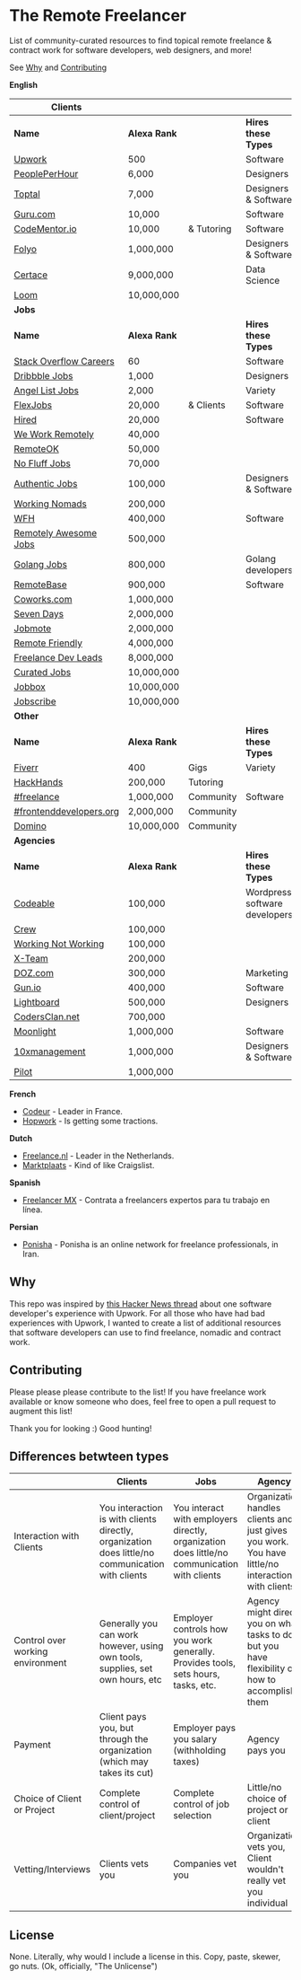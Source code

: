 # The Remote Freelancer
List of community-curated resources to find topical remote freelance &amp; contract work for software developers, web designers, and more!

See [Why](#why) and [Contributing](#contributing)

**English**

| **Clients**                                                                                      |                |            |                               |
|--------------------------------------------------------------------------------------------------|----------------|------------|-------------------------------|
| **Name**                                                                                         | **Alexa Rank** |            | **Hires these Types**         |
| [Upwork](https://upwork.com)                                                                     | 500            |            | Software                      |
| [PeoplePerHour](https://www.peopleperhour.com)                                                   | 6,000          |            | Designers                     |
| [Toptal](https://www.toptal.com/#amass-nothing-but-top-notch-software-architects)                | 7,000          |            | Designers & Software          |
| [Guru.com](http://www.guru.com/)                                                                 | 10,000         |            | Software                      |
| [CodeMentor.io](https://codementor.io)                                                           | 10,000         | & Tutoring | Software                      |
| [Folyo](https://www.folyo.me)                                                                    | 1,000,000      |            | Designers & Software          |
| [Certace](https://www.certace.com)                                                               | 9,000,000      |            | Data Science                  |
| [Loom](https://www.joinloom.com)                                                                 | 10,000,000     |            |                               |
| **Jobs**                                                                                         |                |            |                               |
| **Name**                                                                                         | **Alexa Rank** |            | **Hires these Types**         |
| [Stack Overflow Careers](http://careers.stackoverflow.com/jobs/remote)                           | 60             |            | Software                      |
| [Dribbble Jobs](https://dribbble.com/obs?utf8=%E2%9C%93&amp;anywhere=true&amp;location=Anywhere) | 1,000          |            | Designers                     |
| [Angel List Jobs](https://angel.co/jobs#find/f!%7B%22remote%22%3Atrue%7D)                        | 2,000          |            | Variety                       |
| [FlexJobs](https://www.flexjobs.com)                                                             | 20,000         | & Clients  | Software                      |
| [Hired](https://hired.com/)                                                                      | 20,000         |            | Software                      |
| [We Work Remotely](https://weworkremotely.com/)                                                  | 40,000         |            |                               |
| [RemoteOK](https://remoteok.io/)                                                                 | 50,000         |            |                               |
| [No Fluff Jobs](https://nofluffjobs.com/#criteria=remote)                                        | 70,000         |            |                               |
| [Authentic Jobs](http://www.authenticjobs.com/#onlyremote=1)                                     | 100,000        |            | Designers & Software          |
| [Working Nomads](http://www.workingnomads.co/jobs)                                               | 200,000        |            |                               |
| [WFH](https://www.wfh.io/)                                                                       | 400,000        |            | Software                      |
| [Remotely Awesome Jobs](https://www.remotelyawesomejobs.com)                                     | 500,000        |            |                               |
| [Golang Jobs](http://www.golangprojects.com/golang-remote-jobs.html)                             | 800,000        |            | Golang developers             |
| [RemoteBase](https://remotebase.io/)                                                             | 900,000        |            | Software                      |
| [Coworks.com](https://coworks.com/for-freelancers/)                                              | 1,000,000      |            |                               |
| [Seven Days](https://www.sevendays.co/)                                                          | 2,000,000      |            |                               |
| [Jobmote](http://jobmote.com/)                                                                   | 2,000,000      |            |                               |
| [Remote Friendly](https://remotefriendly.work)                                                   | 4,000,000      |            |                               |
| [Freelance Dev Leads](https://freelancedevleads.com/)                                            | 8,000,000      |            |                               |
| [Curated Jobs](http://curatedjobs.spirofloropoulos.com/)                                         | 10,000,000     |            |                               |
| [Jobbox](https://www.jobbox.io/offers?t=&amp;s=featured&amp)                                     | 10,000,000     |            |                               |
| [Jobscribe](http://jobscri.be/)                                                                  | 10,000,000     |            |                               |
| **Other**                                                                                        |                |            |                               |
| **Name**                                                                                         | **Alexa Rank** |            | **Hires these Types**         |
| [Fiverr](https://www.fiverr.com/)                                                                | 400            | Gigs       | Variety                       |
| [HackHands](https://hackhands.com)                                                               | 200,000        | Tutoring   |                               |
| [#freelance](http://freelance.chat/)                                                             | 1,000,000      | Community  | Software                      |
| [#frontenddevelopers.org](http://frontenddevelopers.org/)                                        | 2,000,000      | Community  |                               |
| [Domino](https://www.wearedomino.com/freelancer)                                                 | 10,000,000     | Community  |                               |
| **Agencies**                                                                                     |                |            |                               |
| **Name**                                                                                         | **Alexa Rank** |            | **Hires these Types**         |
| [Codeable](https://codeable.io/)                                                                 | 100,000        |            | Wordpress software developers |
| [Crew](https://crew.co/)                                                                         | 100,000        |            |                               |
| [Working Not Working](https://workingnotworking.com/)                                            | 100,000        |            |                               |
| [X-Team](http://x-team.com)                                                                      | 200,000        |            |                               |
| [DOZ.com](https://www.doz.com)                                                                   | 300,000        |            | Marketing                     |
| [Gun.io](https://gun.io/)                                                                        | 400,000        |            | Software                      |
| [Lightboard](https://lightboard.io)                                                              | 500,000        |            | Designers                     |
| [CodersClan.net](https://codersclan.net)                                                         | 700,000        |            |                               |
| [Moonlight](https://www.moonlightwork.com)                                                       | 1,000,000      |            | Software                      |
| [10xmanagement](https://www.10xmanagement.com/)                                                  | 1,000,000      |            | Designers & Software          |
| [Pilot](https://pilot.co/)                                                                       | 1,000,000      |            |                               |

**French**

- [Codeur](https://www.codeur.com/) - Leader in France.
- [Hopwork](https://www.hopwork.fr/) - Is getting some tractions.

**Dutch**

- [Freelance.nl](https://freelance.nl/) - Leader in the Netherlands.
- [Marktplaats](http://klussen.marktplaats.nl/diensten-en-vakmensen/klussen/0) - Kind of like Craigslist.

**Spanish**
- [Freelancer MX](https://www.freelancer.mx) - Contrata a freelancers expertos para tu trabajo en línea.

**Persian**
- [Ponisha](http://ponisha.ir) - Ponisha is an online network for freelance professionals, in Iran. 

## Why
This repo was inspired by [this Hacker News thread](https://news.ycombinator.com/item?id=12773282) about one software developer's experience with Upwork. For all those who have had bad experiences with Upwork, I wanted to create a list of additional resources that software developers can use to find freelance, nomadic and contract work.

## Contributing
Please please please contribute to the list! If you have freelance work available or know someone who does, feel free to open a pull request to augment this list!

Thank you for looking :) Good hunting!

## Differences betwteen types

|                                  | Clients                                                                                          | Jobs                                                                                         | Agency                                                                                            |
|----------------------------------|--------------------------------------------------------------------------------------------------|----------------------------------------------------------------------------------------------|---------------------------------------------------------------------------------------------------|
| Interaction with Clients         | You interaction is with clients directly, organization does little/no communication with clients | You interact with employers directly, organization does little/no communication with clients | Organization handles clients and just gives you work. You have little/no interaction with clients |
| Control over working environment | Generally you can work however, using own tools, supplies, set own hours, etc                    | Employer controls how you work generally. Provides tools, sets hours, tasks, etc.            | Agency might direct you on what tasks to do but you have flexibility on how to accomplish them    |
| Payment                          | Client pays you, but through the organization (which may takes its cut)                          | Employer pays you salary (withholding taxes)                                                 | Agency pays you                                                                                   |
| Choice of Client or Project      | Complete control of client/project                                                               | Complete control of job selection                                                            | Little/no choice of project or client                                                             |
| Vetting/Interviews               | Clients vets you                                                                                 | Companies vet you                                                                            | Organization vets you, Client wouldn't really vet you individual                                  |
## License
None. Literally, why would I include a license in this. Copy, paste, skewer, go nuts. (Ok, officially, "The Unlicense")
